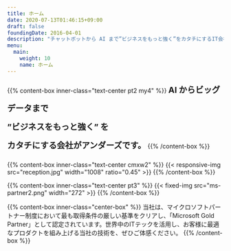```yaml
---
title: ホーム
date: 2020-07-13T01:46:15+09:00
draft: false
foundingDate: 2016-04-01
description: "チャットボットから AI まで”ビジネスをもっと強く”をカタチにするIT会社がアンダーズです。"
menu:
  main:
    weight: 10
    name: ホーム
---
```


{{% content-box inner-class="text-center pt2 my4" %}}
<b STYLE="font-size: 1.2rem; line-height:2.7rem">AI からビッグデータまで</br>
”ビジネスをもっと強く” を</br>
カタチにする会社がアンダーズです。</b>
{{% /content-box %}}

{{% content-box inner-class="text-center cmxw2" %}}
{{< responsive-img src="reception.jpg" width="1008" ratio="0.45" >}}
{{% /content-box %}}

{{% content-box inner-class="text-center pt3" %}}
{{< fixed-img  src="ms-partner2.png" width="272" >}}
{{% /content-box %}}

{{% content-box inner-class="center-box" %}}
当社は、マイクロソフトパートナー制度において最も取得条件の厳しい基準をクリアし、「Microsoft Gold Partner」として認定されています。世界中のITテックを活用し、お客様に最適なプロダクトを組み上げる当社の技術を、ぜひご体感ください。
{{% /content-box %}}
